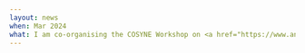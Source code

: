```yaml
---
layout: news
when: Mar 2024
what: I am co-organising the COSYNE Workshop on <a href="https://www.analytical-connectionism.net/workshop/2024-geometry-dynamics/" target="_blanck">The geometry &amp; dynamics of learning&colon; Bridging analytical and experimental insights into neural representations</a>.
---
```

